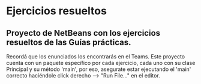 # Ejercicios resueltos
## Proyecto de NetBeans con los ejercicios resueltos de las Guías prácticas.

Recordá que los enunciados los encontrarás en el Teams.
Este proyecto cuenta con un paquete específico por cada ejercicio, cada uno con su clase Principal y su método 'main', por eso, asegurate estar ejecutando el 'main' correcto haciéndole click derecho --> "Run File..." en el editor.